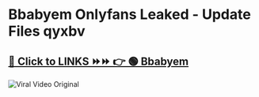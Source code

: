 
 # Bbabyem Onlyfans Leaked - Update Files qyxbv

## <h2><a href="https://clipsfans.com/Bbabyem&ref=git">🔗 Click to LINKS ⏩⏩ 👉 🟢 Bbabyem </a></h2>

<a href="https://clipsfans.com/Bbabyem&ref=git" rel="nofollow" data-target="animated-image.originalLink"><img src="https://i.ibb.co.com/xMMVF88/686577567.gif" alt="Viral Video Original" style="max-width: 100%; display: inline-block;" data-target="animated-image.originalImage"></a>


